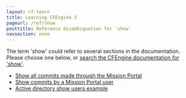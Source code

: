 ```yaml
---
layout: cf-learn
title: Learning CFEngine 3
pageurl: /ref/show
posttitle: Reference disambiguation for 'show'
navsection: none
---
```


The term 'show' could refer to several sections in the documentation. Please choose one below, or
[search the CFEngine documentation for 'show'](http://cfengine.com/docs/latest/search.html?q=show).

- [Show all commits made through the Mission Portal](http://cfengine.com/docs/latest/enterprise-cfengine-guide-design-center-configure-sketches-enterprise-integrating-mission-portal-with-git.html#show-all-commits-made-through-the-mission-portal)
- [Show commits by a Mission Portal user](http://cfengine.com/docs/latest/enterprise-cfengine-guide-design-center-configure-sketches-enterprise-integrating-mission-portal-with-git.html#show-commits-by-a-mission-portal-user)
- [Active directory show users example](http://cfengine.com/docs/latest/examples-example-snippets-user-management-acl.html#active-directory-show-users-example)
